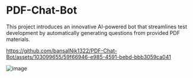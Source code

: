 # PDF-Chat-Bot
This project introduces an innovative AI-powered bot that streamlines test development by automatically generating questions from provided PDF materials. 

https://github.com/bansalNik1322/PDF-Chat-Bot/assets/103099655/59f66946-e985-4591-bebd-bbb3059ca041



![image](https://github.com/bansalNik1322/PDF-Chat-Bot/assets/103099655/7cb2edd7-4347-428c-92a2-a518c67765da)
